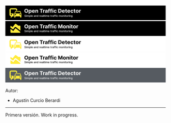 ![header](docs/otd_header.png)
![header](docs/otm_header.png)
![header](docs/otd_header_1.png)
![header](docs/otm_header_1.png)
![header](docs/otd_header_2.png)

Autor:

* Agustín Curcio Berardi

---

Primera versión. Work in progress.

